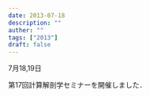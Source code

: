 ```yaml
---
date: 2013-07-18
description: ""
auther: ""
tags: ["2013"]
draft: false
---
```

7月18,19日

第17回計算解剖学セミナーを開催しました．
<!--more-->
